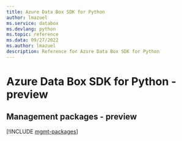 ```yaml
---
title: Azure Data Box SDK for Python
author: lmazuel
ms.service: databox
ms.devlang: python
ms.topic: reference
ms.data: 09/27/2022
ms.author: lmazuel
description: Reference for Azure Data Box SDK for Python
---
```

# Azure Data Box SDK for Python - preview

## Management packages - preview
[!INCLUDE [mgmt-packages](data-box-mgmt-index.md)]